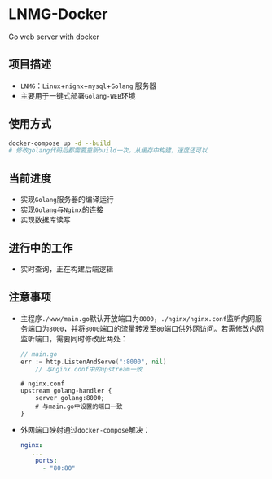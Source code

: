 # LNMG-Docker

Go web server with docker

## 项目描述

- `LNMG`：`Linux`+`nignx`+`mysql`+`Golang` 服务器
- 主要用于一键式部署`Golang-WEB`环境

## 使用方式

```bash
docker-compose up -d --build
# 修改golang代码后都需要重新build一次，从缓存中构建，速度还可以
```

## 当前进度

* 实现`Golang`服务器的编译运行
* 实现`Golang`与`Nginx`的连接
* 实现数据库读写

## 

## 进行中的工作

* 实时查询，正在构建后端逻辑



## 注意事项

* 主程序`./www/main.go`默认开放端口为`8000`，`./nginx/nginx.conf`监听内网服务端口为`8000`，并将`8000`端口的流量转发至`80`端口供外网访问。若需修改内网监听端口，需要同时修改此两处：
  
  ```go
  // main.go
  err := http.ListenAndServe(":8000", nil)
      // 与nginx.conf中的upstream一致
  ```
  
  ```nginx
  # nginx.conf
  upstream golang-handler {
      server golang:8000;
      # 与main.go中设置的端口一致
  }
  ```

* 外网端口映射通过`docker-compose`解决：
  
  ```yml
  nginx:
     ...
      ports:
        - "80:80"
  ```
